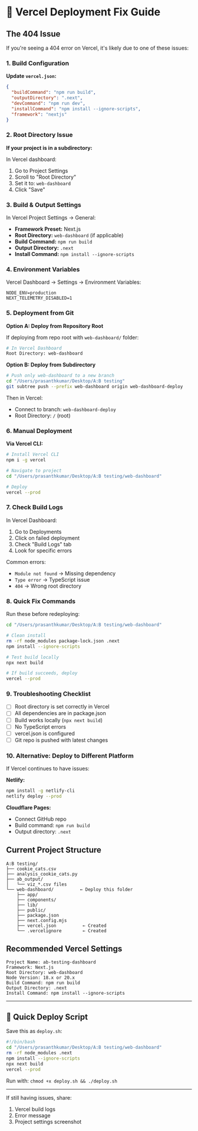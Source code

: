 # 🚀 Vercel Deployment Fix Guide

## The 404 Issue

If you're seeing a 404 error on Vercel, it's likely due to one of these issues:

### 1. Build Configuration

**Update `vercel.json`:**
```json
{
  "buildCommand": "npm run build",
  "outputDirectory": ".next",
  "devCommand": "npm run dev",
  "installCommand": "npm install --ignore-scripts",
  "framework": "nextjs"
}
```

### 2. Root Directory Issue

**If your project is in a subdirectory:**

In Vercel dashboard:
1. Go to Project Settings
2. Scroll to "Root Directory"
3. Set it to: `web-dashboard`
4. Click "Save"

### 3. Build & Output Settings

In Vercel Project Settings → General:
- **Framework Preset:** Next.js
- **Root Directory:** `web-dashboard` (if applicable)
- **Build Command:** `npm run build`
- **Output Directory:** `.next`
- **Install Command:** `npm install --ignore-scripts`

### 4. Environment Variables

Vercel Dashboard → Settings → Environment Variables:

```
NODE_ENV=production
NEXT_TELEMETRY_DISABLED=1
```

### 5. Deployment from Git

**Option A: Deploy from Repository Root**

If deploying from repo root with `web-dashboard/` folder:

```bash
# In Vercel Dashboard
Root Directory: web-dashboard
```

**Option B: Deploy from Subdirectory**

```bash
# Push only web-dashboard to a new branch
cd "/Users/prasanthkumar/Desktop/A:B testing"
git subtree push --prefix web-dashboard origin web-dashboard-deploy
```

Then in Vercel:
- Connect to branch: `web-dashboard-deploy`
- Root Directory: `/` (root)

### 6. Manual Deployment

**Via Vercel CLI:**

```bash
# Install Vercel CLI
npm i -g vercel

# Navigate to project
cd "/Users/prasanthkumar/Desktop/A:B testing/web-dashboard"

# Deploy
vercel --prod
```

### 7. Check Build Logs

In Vercel Dashboard:
1. Go to Deployments
2. Click on failed deployment
3. Check "Build Logs" tab
4. Look for specific errors

Common errors:
- `Module not found` → Missing dependency
- `Type error` → TypeScript issue
- `404` → Wrong root directory

### 8. Quick Fix Commands

Run these before redeploying:

```bash
cd "/Users/prasanthkumar/Desktop/A:B testing/web-dashboard"

# Clean install
rm -rf node_modules package-lock.json .next
npm install --ignore-scripts

# Test build locally
npx next build

# If build succeeds, deploy
vercel --prod
```

### 9. Troubleshooting Checklist

- [ ] Root directory is set correctly in Vercel
- [ ] All dependencies are in package.json
- [ ] Build works locally (`npx next build`)
- [ ] No TypeScript errors
- [ ] vercel.json is configured
- [ ] Git repo is pushed with latest changes

### 10. Alternative: Deploy to Different Platform

If Vercel continues to have issues:

**Netlify:**
```bash
npm install -g netlify-cli
netlify deploy --prod
```

**Cloudflare Pages:**
- Connect GitHub repo
- Build command: `npm run build`
- Output directory: `.next`

## Current Project Structure

```
A:B testing/
├── cookie_cats.csv
├── analysis_cookie_cats.py
├── ab_output/
│   └── viz_*.csv files
└── web-dashboard/          ← Deploy this folder
    ├── app/
    ├── components/
    ├── lib/
    ├── public/
    ├── package.json
    ├── next.config.mjs
    ├── vercel.json          ← Created
    └── .vercelignore        ← Created
```

## Recommended Vercel Settings

```
Project Name: ab-testing-dashboard
Framework: Next.js
Root Directory: web-dashboard
Node Version: 18.x or 20.x
Build Command: npm run build
Output Directory: .next
Install Command: npm install --ignore-scripts
```

---

## 🔧 Quick Deploy Script

Save this as `deploy.sh`:

```bash
#!/bin/bash
cd "/Users/prasanthkumar/Desktop/A:B testing/web-dashboard"
rm -rf node_modules .next
npm install --ignore-scripts
npx next build
vercel --prod
```

Run with: `chmod +x deploy.sh && ./deploy.sh`

---

If still having issues, share:
1. Vercel build logs
2. Error message
3. Project settings screenshot
